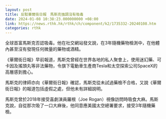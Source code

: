 ```yaml
---
layout: post
title: 反駁華爾街日報　馬斯克強調沒有吸毒
date: 2024-01-08 10:38:23.000000000 +08:00
link: https://news.rthk.hk/rthk/ch/component/k2/1735332-20240108.htm
categories: rthk
---
```


全球首富馬斯克否認吸毒。他在社交網站發文說，在3年隨機藥物檢測中，在他體內甚至沒有發現任何微量的藥物或酒精。

《華爾街日報》早前報道，馬斯克曾經在世界各地的私人聚會上，使用迷幻藥、可卡因及搖頭丸等非法藥物，令旗下電動車生產商Tesla和太空探索公司SpaceX的高層感到擔心。

馬斯克的律師亦向《華爾街日報》確認，馬斯克從未試過藥檢不合格，又說《華爾街日報》的報道包括虛假之處，但他未有詳細說明。

馬斯克曾於2018年接受喜劇演員羅根（Joe Rogan）視像訪問時吸食大麻。馬斯克說，自從那次吸了一口大麻後，他同意應美國太空總署要求，接受3年隨機藥檢。
